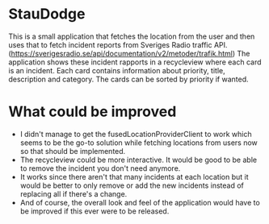 # StauDodge
This is a small application that fetches the location from the user and then uses that to fetch incident reports from Sveriges Radio traffic API. (https://sverigesradio.se/api/documentation/v2/metoder/trafik.html)
The application shows these incident rapports in a recycleview where each card is an incident. Each card contains information about priority, title, description and category. The cards can be sorted by priority if wanted.

# What could be improved
* I didn't manage to get the fusedLocationProviderClient to work which seems to be the go-to solution while fetching locations from users now so that should be implemented.
* The recycleview could be more interactive. It would be good to be able to remove the incident you don't need anymore. 
* It works since there aren't that many incidents at each location but it would be better to only remove or add the new incidents instead of replacing all if there's a change. 
* And of course, the overall look and feel of the application would have to be improved if this ever were to be released.  
